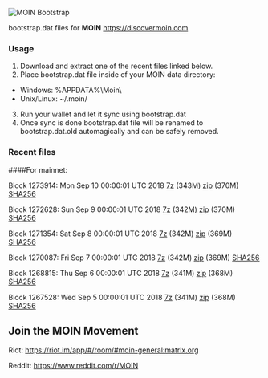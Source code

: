 ![MOIN Bootstrap](https://i.imgur.com/KjM1jMp.jpg)

bootstrap.dat files for **MOIN** https://discovermoin.com

### Usage

1. Download and extract one of the recent files linked below.
2. Place bootstrap.dat file inside of your MOIN data directory:
 - Windows: %APPDATA%\Moin\
 - Unix/Linux: ~/.moin/
3. Run your wallet and let it sync using bootstrap.dat
4. Once sync is done bootstrap.dat file will be renamed to bootstrap.dat.old automagically and can be safely removed.


### Recent files

####For mainnet:

Block 1273914: Mon Sep 10 00:00:01 UTC 2018 [7z](https://transfer.sh/gFW8x/bootstrap.dat.20180910.7z) (343M) [zip](https://transfer.sh/4w7Ii/bootstrap.dat.20180910.zip) (370M) [SHA256](https://transfer.sh/152JwR/sha256.txt)

Block 1272628: Sun Sep  9 00:00:01 UTC 2018 [7z](https://transfer.sh/16yZ8/bootstrap.dat.20180909.7z) (342M) [zip](https://transfer.sh/naQ9d/bootstrap.dat.20180909.zip) (370M) [SHA256](https://transfer.sh/LGCjO/sha256.txt)

Block 1271354: Sat Sep  8 00:00:01 UTC 2018 [7z](https://transfer.sh/143QR7/bootstrap.dat.20180908.7z) (342M) [zip](https://transfer.sh/dRLCT/bootstrap.dat.20180908.zip) (369M) [SHA256](https://transfer.sh/nUxgB/sha256.txt)

Block 1270087: Fri Sep  7 00:00:01 UTC 2018 [7z](https://transfer.sh/v7gR6/bootstrap.dat.20180907.7z) (342M) [zip](https://transfer.sh/S8xCx/bootstrap.dat.20180907.zip) (369M) [SHA256](https://transfer.sh/VrDR5/sha256.txt)

Block 1268815: Thu Sep  6 00:00:01 UTC 2018 [7z](https://transfer.sh/g1HoG/bootstrap.dat.20180906.7z) (341M) [zip](https://transfer.sh/k9BTS/bootstrap.dat.20180906.zip) (368M) [SHA256](https://transfer.sh/LRXD4/sha256.txt)

Block 1267528: Wed Sep  5 00:00:01 UTC 2018 [7z](https://transfer.sh/VobC4/bootstrap.dat.20180905.7z) (341M) [zip](https://transfer.sh/Z9QoF/bootstrap.dat.20180905.zip) (368M) [SHA256](https://transfer.sh/11k4YW/sha256.txt)

## Join the MOIN Movement

Riot: https://riot.im/app/#/room/#moin-general:matrix.org

Reddit: https://www.reddit.com/r/MOIN
